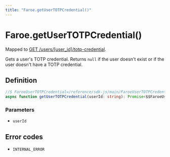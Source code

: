 ```yaml
---
title: "Faroe.getUserTOTPCredential()"
---
```


# Faroe.getUserTOTPCredential()

Mapped to [GET /users/\[user_id\]/totp-credential](/reference/rest/endpoints/get_users_userid_totp-credential).

Gets a user's TOTP credential. Returns `null` if the user doesn't exist or if the user doesn't have a TOTP credential.

## Definition

```ts
//$ FaroeUserTOTPCredential=/reference/sdk-js/main/FaroeUserTOTPCredential
async function getUserTOTPCredential(userId: string): Promise<$$FaroeUserTOTPCredential | null>
```

### Parameters

- `userId`

## Error codes

- `INTERNAL_ERROR`
